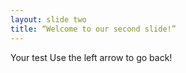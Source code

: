 ```yaml
---
layout: slide two
title: “Welcome to our second slide!”
---
```

Your test
Use the left arrow to go back!
